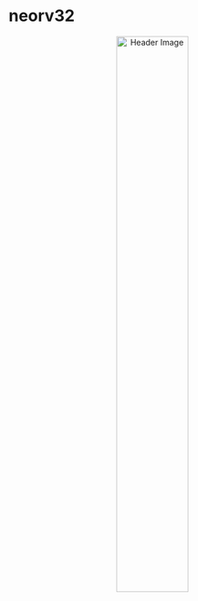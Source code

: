 # neorv32

<p align="center">
  <img src="https://github.com/GNAT-Academic-Program/neorv32/blob/main/neorv32_ada.png?raw=true" alt="Header Image" style="width: 50%; height: auto;">
</p>
